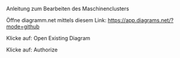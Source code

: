Anleitung zum Bearbeiten des Maschinenclusters


Öffne diagramm.net mittels diesem Link: https://app.diagrams.net/?mode=github

Klicke auf: Open Existing Diagram

Klicke auf: Authorize

